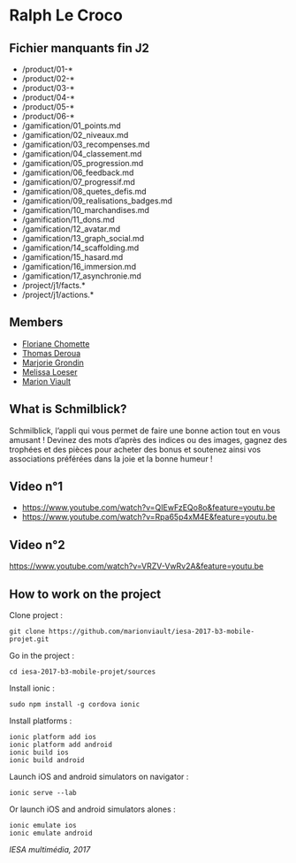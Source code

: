 # Ralph Le Croco

## Fichier manquants fin J2

- /product/01-*
- /product/02-*
- /product/03-*
- /product/04-*
- /product/05-*
- /product/06-*
- /gamification/01_points.md
- /gamification/02_niveaux.md
- /gamification/03_recompenses.md
- /gamification/04_classement.md
- /gamification/05_progression.md
- /gamification/06_feedback.md
- /gamification/07_progressif.md
- /gamification/08_quetes_defis.md
- /gamification/09_realisations_badges.md
- /gamification/10_marchandises.md
- /gamification/11_dons.md
- /gamification/12_avatar.md
- /gamification/13_graph_social.md
- /gamification/14_scaffolding.md
- /gamification/15_hasard.md
- /gamification/16_immersion.md
- /gamification/17_asynchronie.md
- /project/j1/facts.*
- /project/j1/actions.*
	
## Members

* [Floriane Chomette](https://www.linkedin.com/in/florianechomette/)
* [Thomas Deroua](http://www.thomasderoua.fr/)
* [Marjorie Grondin](http://www.iesanetwork.com/m.grondin/)
* [Melissa Loeser](http://azaryia.com/)
* [Marion Viault](http://marionviault.com/)

## What is Schmilblick?

Schmilblick, l’appli qui vous permet de faire une bonne action tout en vous amusant !
Devinez des mots d’après des indices ou des images, gagnez des trophées et des pièces pour acheter des bonus et soutenez ainsi vos associations préférées dans la joie et la bonne humeur !

## Video n°1

* https://www.youtube.com/watch?v=QIEwFzEQo8o&feature=youtu.be
* https://www.youtube.com/watch?v=Rpa65p4xM4E&feature=youtu.be

## Video n°2

https://www.youtube.com/watch?v=VRZV-VwRv2A&feature=youtu.be

## How to work on the project

Clone project :
```
git clone https://github.com/marionviault/iesa-2017-b3-mobile-projet.git
```

Go in the project :
```
cd iesa-2017-b3-mobile-projet/sources
```

Install ionic :
```
sudo npm install -g cordova ionic
```

Install platforms :
```
ionic platform add ios
ionic platform add android
ionic build ios
ionic build android
```

Launch iOS and android simulators on navigator :
```
ionic serve --lab
```

Or launch iOS and android simulators alones :
```
ionic emulate ios
ionic emulate android
```

*IESA multimédia, 2017*
